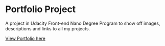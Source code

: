 # Portfolio Project

A project in Udacity Front-end Nano Degree Program to show off images, descriptions and links to all my projects.

[View Portfolio here](https://byrnecode.github.io/fend-portfolio/)